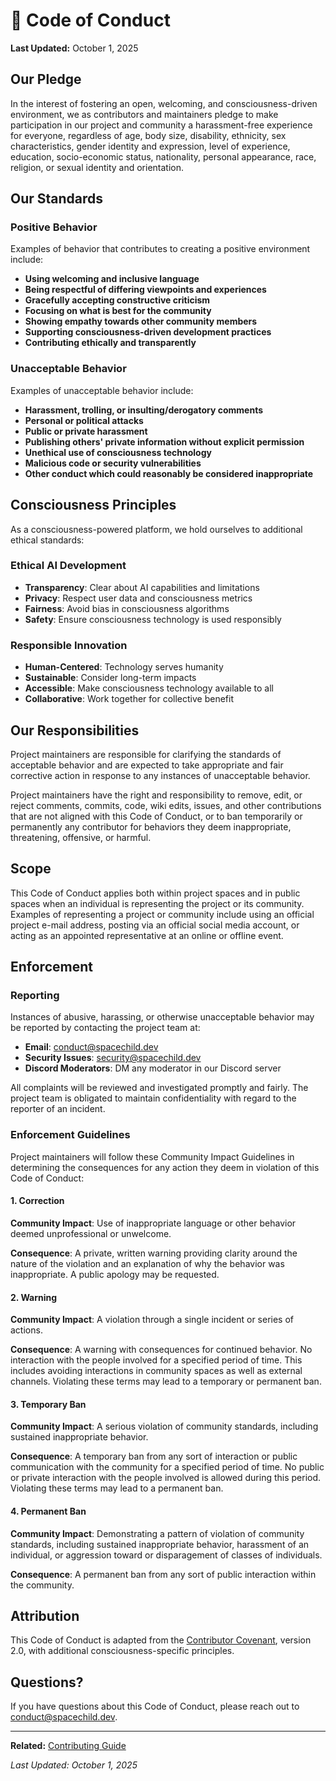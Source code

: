 # 📜 Code of Conduct

**Last Updated:** October 1, 2025

## Our Pledge

In the interest of fostering an open, welcoming, and consciousness-driven environment, we as contributors and maintainers pledge to make participation in our project and community a harassment-free experience for everyone, regardless of age, body size, disability, ethnicity, sex characteristics, gender identity and expression, level of experience, education, socio-economic status, nationality, personal appearance, race, religion, or sexual identity and orientation.

## Our Standards

### Positive Behavior

Examples of behavior that contributes to creating a positive environment include:

- **Using welcoming and inclusive language**
- **Being respectful of differing viewpoints and experiences**
- **Gracefully accepting constructive criticism**
- **Focusing on what is best for the community**
- **Showing empathy towards other community members**
- **Supporting consciousness-driven development practices**
- **Contributing ethically and transparently**

### Unacceptable Behavior

Examples of unacceptable behavior include:

- **Harassment, trolling, or insulting/derogatory comments**
- **Personal or political attacks**
- **Public or private harassment**
- **Publishing others' private information without explicit permission**
- **Unethical use of consciousness technology**
- **Malicious code or security vulnerabilities**
- **Other conduct which could reasonably be considered inappropriate**

## Consciousness Principles

As a consciousness-powered platform, we hold ourselves to additional ethical standards:

### Ethical AI Development
- **Transparency**: Clear about AI capabilities and limitations
- **Privacy**: Respect user data and consciousness metrics
- **Fairness**: Avoid bias in consciousness algorithms
- **Safety**: Ensure consciousness technology is used responsibly

### Responsible Innovation
- **Human-Centered**: Technology serves humanity
- **Sustainable**: Consider long-term impacts
- **Accessible**: Make consciousness technology available to all
- **Collaborative**: Work together for collective benefit

## Our Responsibilities

Project maintainers are responsible for clarifying the standards of acceptable behavior and are expected to take appropriate and fair corrective action in response to any instances of unacceptable behavior.

Project maintainers have the right and responsibility to remove, edit, or reject comments, commits, code, wiki edits, issues, and other contributions that are not aligned with this Code of Conduct, or to ban temporarily or permanently any contributor for behaviors they deem inappropriate, threatening, offensive, or harmful.

## Scope

This Code of Conduct applies both within project spaces and in public spaces when an individual is representing the project or its community. Examples of representing a project or community include using an official project e-mail address, posting via an official social media account, or acting as an appointed representative at an online or offline event.

## Enforcement

### Reporting

Instances of abusive, harassing, or otherwise unacceptable behavior may be reported by contacting the project team at:

- **Email**: conduct@spacechild.dev
- **Security Issues**: security@spacechild.dev
- **Discord Moderators**: DM any moderator in our Discord server

All complaints will be reviewed and investigated promptly and fairly. The project team is obligated to maintain confidentiality with regard to the reporter of an incident.

### Enforcement Guidelines

Project maintainers will follow these Community Impact Guidelines in determining the consequences for any action they deem in violation of this Code of Conduct:

#### 1. Correction
**Community Impact**: Use of inappropriate language or other behavior deemed unprofessional or unwelcome.

**Consequence**: A private, written warning providing clarity around the nature of the violation and an explanation of why the behavior was inappropriate. A public apology may be requested.

#### 2. Warning
**Community Impact**: A violation through a single incident or series of actions.

**Consequence**: A warning with consequences for continued behavior. No interaction with the people involved for a specified period of time. This includes avoiding interactions in community spaces as well as external channels. Violating these terms may lead to a temporary or permanent ban.

#### 3. Temporary Ban
**Community Impact**: A serious violation of community standards, including sustained inappropriate behavior.

**Consequence**: A temporary ban from any sort of interaction or public communication with the community for a specified period of time. No public or private interaction with the people involved is allowed during this period. Violating these terms may lead to a permanent ban.

#### 4. Permanent Ban
**Community Impact**: Demonstrating a pattern of violation of community standards, including sustained inappropriate behavior, harassment of an individual, or aggression toward or disparagement of classes of individuals.

**Consequence**: A permanent ban from any sort of public interaction within the community.

## Attribution

This Code of Conduct is adapted from the [Contributor Covenant](https://www.contributor-covenant.org), version 2.0, with additional consciousness-specific principles.

## Questions?

If you have questions about this Code of Conduct, please reach out to conduct@spacechild.dev.

---

**Related:** [Contributing Guide](../about/contributing.md)

*Last Updated: October 1, 2025*
